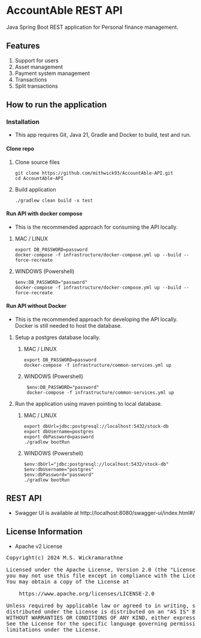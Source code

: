 # AccountAble REST API

Java Spring Boot REST application for Personal finance management.

## Features

1. Support for users
2. Asset management
3. Payment system management
4. Transactions
5. Split transactions

## How to run the application

### Installation

* This app requires Git, Java 21, Gradle and Docker to build, test and run.

#### Clone repo

1. Clone source files
    ```
    git clone https://github.com/mithwick93/AccountAble-API.git
    cd AccountAble-API
    ```

2. Build application
    ```
    ./gradlew clean build -x test
    ```

#### Run API with docker compose

* This is the recommended approach for consuming the API locally.

1. MAC / LINUX
    ```
    export DB_PASSWORD=password 
    docker-compose -f infrastructure/docker-compose.yml up --build --force-recreate
    ```
2. WINDOWS (Powershell)
   ```
   $env:DB_PASSWORD="password"
   docker-compose -f infrastructure/docker-compose.yml up --build --force-recreate
   ```

#### Run API without Docker

* This is the recommended approach for developing the API locally. Docker is still needed to host the database.

1. Setup a postgres database locally.
    1. MAC / LINUX
        ```
        export DB_PASSWORD=password 
        docker-compose -f infrastructure/common-services.yml up
        ```

    2. WINDOWS (Powershell)
       ```
        $env:DB_PASSWORD="password"
        docker-compose -f infrastructure/common-services.yml up
       ```

2. Run the application using maven pointing to local database.
    1. MAC / LINUX
       ```
       export dbUrl=jdbc:postgresql://localhost:5432/stock-db 
       export dbUsername=postgres 
       export dbPassword=password 
       ./gradlew bootRun
       ```

    2. WINDOWS (Powershell)
       ```
       $env:dbUrl="jdbc:postgresql://localhost:5432/stock-db"
       $env:dbUsername="postgres"
       $env:dbPassword="password"
       ./gradlew bootRun
       ```

## REST API

* Swagger UI is available at http://localhost:8080/swagger-ui/index.html#/

## License Information

- Apache v2 License

<pre>
Copyright(c) 2024 M.S. Wickramarathne

Licensed under the Apache License, Version 2.0 (the "License");
you may not use this file except in compliance with the License.
You may obtain a copy of the License at

    https://www.apache.org/licenses/LICENSE-2.0

Unless required by applicable law or agreed to in writing, software
distributed under the License is distributed on an "AS IS" BASIS,
WITHOUT WARRANTIES OR CONDITIONS OF ANY KIND, either express or implied.
See the License for the specific language governing permissions and
limitations under the License.
</pre>